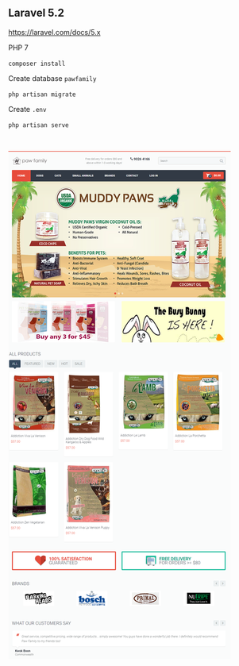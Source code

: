 ## Laravel 5.2

https://laravel.com/docs/5.x

PHP 7

`composer install`

Create database `pawfamily`

`php artisan migrate`

Create `.env`

`php artisan serve`

<br>

![alt text](paw-family.png)

